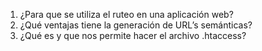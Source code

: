 1. ¿Para que se utiliza el ruteo en una aplicación web?
2. ¿Qué ventajas tiene la generación de URL’s semánticas?
3. ¿Qué es y que nos permite hacer el archivo .htaccess?